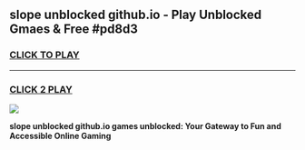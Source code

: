 
## slope unblocked github.io - Play Unblocked Gmaes & Free #pd8d3
<h3>
<a href="https://news.freeplayer.one?title=slope_unblocked_github.io&ref=24F">CLICK TO PLAY</a></h3>
<hr>

<h3>
<a href="https://news.freeplayer.one?title=slope_unblocked_github.io&ref=24F">CLICK 2 PLAY</a>
  
</h3>

<a href="https://news.freeplayer.one?title=slope_unblocked_github.io&ref=24F/"><img src="https://clearcache.store/games.png"></a>


**slope unblocked github.io games unblocked: Your Gateway to Fun and Accessible Online Gaming**

